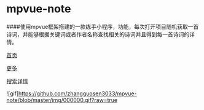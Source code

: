 
# mpvue-note
####使用mpvue框架搭建的一款练手小程序，功能，每次打开项目随机获取一首诗词，并能够根据关键词或者作者名称查找相关的诗词并且得到每一首诗词的详情。

[首页](https://github.com/zhangguosen3033/mpvue-note/blob/master/img/EB98F40F-EB3B-4206-986E-EC708A1947F3.png?raw=true)

[更多](https://github.com/zhangguosen3033/mpvue-note/blob/master/img/6D890805-22FF-450B-AC18-8AF4A350121C.png)

[搜索详情](https://github.com/zhangguosen3033/mpvue-note/blob/master/img/A2B911F0-E749-4228-B03F-1E7CB0096E97.png?raw=true)

![gif]https://github.com/zhangguosen3033/mpvue-note/blob/master/img/000000.gif?raw=true
